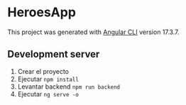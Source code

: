 # HeroesApp

This project was generated with [Angular CLI](https://github.com/angular/angular-cli) version 17.3.7.

## Development server

1. Crear el proyecto
2. Ejecutar ```npm install```
3. Levantar backend ```npm run backend```
4. Ejecutar ```ng serve -o```
